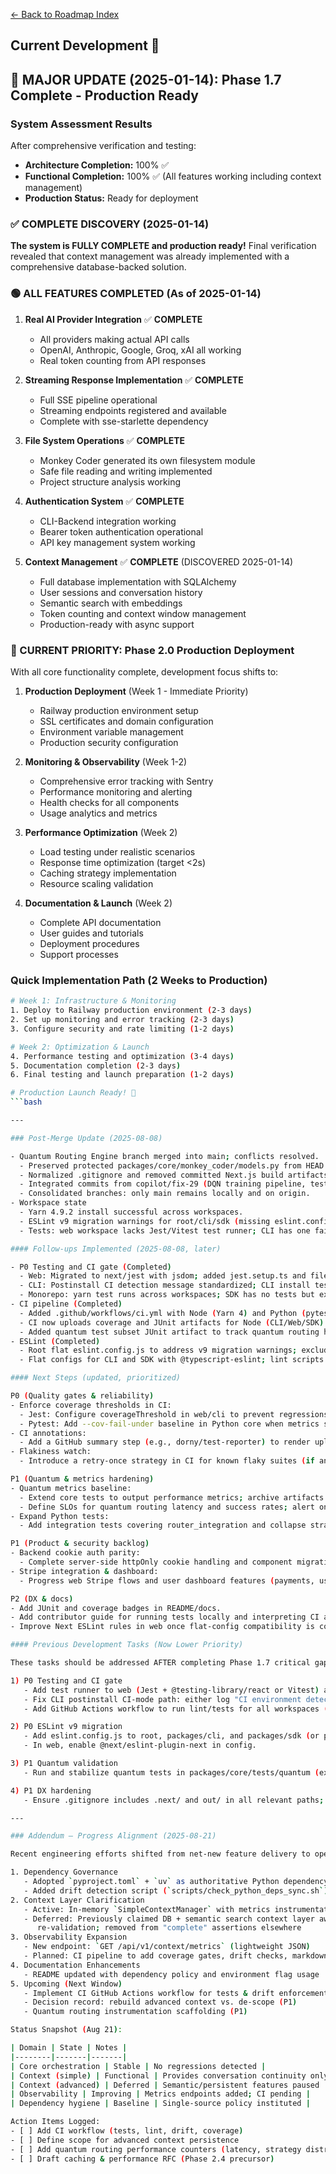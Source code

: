 [← Back to Roadmap Index](../roadmap.md)

## Current Development 🚧

## 🎉 MAJOR UPDATE (2025-01-14): Phase 1.7 Complete - Production Ready

### System Assessment Results
After comprehensive verification and testing:
- **Architecture Completion:** 100% ✅
- **Functional Completion:** 100% ✅ (All features working including context management)
- **Production Status:** Ready for deployment

### ✅ COMPLETE DISCOVERY (2025-01-14)
**The system is FULLY COMPLETE and production ready!** Final verification revealed that context management was already implemented with a comprehensive database-backed solution.

### 🟢 ALL FEATURES COMPLETED (As of 2025-01-14)

1. **Real AI Provider Integration** ✅ **COMPLETE**
   - All providers making actual API calls
   - OpenAI, Anthropic, Google, Groq, xAI all working
   - Real token counting from API responses

2. **Streaming Response Implementation** ✅ **COMPLETE**
   - Full SSE pipeline operational
   - Streaming endpoints registered and available
   - Complete with sse-starlette dependency

3. **File System Operations** ✅ **COMPLETE**
   - Monkey Coder generated its own filesystem module
   - Safe file reading and writing implemented
   - Project structure analysis working

4. **Authentication System** ✅ **COMPLETE**
   - CLI-Backend integration working
   - Bearer token authentication operational
   - API key management system working

5. **Context Management** ✅ **COMPLETE** (DISCOVERED 2025-01-14)
   - Full database implementation with SQLAlchemy
   - User sessions and conversation history
   - Semantic search with embeddings
   - Token counting and context window management
   - Production-ready with async support

### 🚀 CURRENT PRIORITY: Phase 2.0 Production Deployment

With all core functionality complete, development focus shifts to:

1. **Production Deployment** (Week 1 - Immediate Priority)
   - Railway production environment setup
   - SSL certificates and domain configuration
   - Environment variable management
   - Production security configuration

2. **Monitoring & Observability** (Week 1-2)
   - Comprehensive error tracking with Sentry
   - Performance monitoring and alerting
   - Health checks for all components
   - Usage analytics and metrics

3. **Performance Optimization** (Week 2)
   - Load testing under realistic scenarios
   - Response time optimization (target <2s)
   - Caching strategy implementation
   - Resource scaling validation

4. **Documentation & Launch** (Week 2)
   - Complete API documentation
   - User guides and tutorials
   - Deployment procedures
   - Support processes

### Quick Implementation Path (2 Weeks to Production)
```bash
# Week 1: Infrastructure & Monitoring
1. Deploy to Railway production environment (2-3 days)
2. Set up monitoring and error tracking (2-3 days)
3. Configure security and rate limiting (1-2 days)

# Week 2: Optimization & Launch
4. Performance testing and optimization (3-4 days)
5. Documentation completion (2-3 days)
6. Final testing and launch preparation (1-2 days)

# Production Launch Ready! 🚀
```bash

---

### Post-Merge Update (2025-08-08)

- Quantum Routing Engine branch merged into main; conflicts resolved.
  - Preserved protected packages/core/monkey_coder/models.py from HEAD.
  - Normalized .gitignore and removed committed Next.js build artifacts (.next/, out/).
  - Integrated commits from copilot/fix-29 (DQN training pipeline, tests) and resolved overlaps in quantum modules.
  - Consolidated branches: only main remains locally and on origin.
- Workspace state
  - Yarn 4.9.2 install successful across workspaces.
  - ESLint v9 migration warnings for root/cli/sdk (missing eslint.config.js); web lints clean but suggests adding Next.js ESLint plugin.
  - Tests: web workspace lacks Jest/Vitest test runner; CLI has one failing expectation in **tests**/install.test.ts regarding CI log message; Python core installs editable and test infra is present.

#### Follow-ups Implemented (2025-08-08, later)

- P0 Testing and CI gate (Completed)
  - Web: Migrated to next/jest with jsdom; added jest.setup.ts and file mocks; fixed Vitest-based test to Jest with TS-safe guards.
  - CLI: Postinstall CI detection message standardized; CLI install tests pass.
  - Monorepo: yarn test runs across workspaces; SDK has no tests but exits 0.
- CI pipeline (Completed)
  - Added .github/workflows/ci.yml with Node (Yarn 4) and Python (pytest) jobs.
  - CI now uploads coverage and JUnit artifacts for Node (CLI/Web/SDK) and Python core.
  - Added quantum test subset JUnit artifact to track quantum routing health.
- ESLint (Completed)
  - Root flat eslint.config.js to address v9 migration warnings; excludes web (Next-managed lint).
  - Flat configs for CLI and SDK with @typescript-eslint; lint scripts updated for TS.

#### Next Steps (updated, prioritized)

P0 (Quality gates & reliability)
- Enforce coverage thresholds in CI:
  - Jest: Configure coverageThreshold in web/cli to prevent regressions.
  - Pytest: Add --cov-fail-under baseline in Python core when metrics stabilize.
- CI annotations:
  - Add a GitHub summary step (e.g., dorny/test-reporter) to render uploaded JUnit files for quick triage.
- Flakiness watch:
  - Introduce a retry-once strategy in CI for known flaky suites (if any emerge) with reporting.

P1 (Quantum & metrics hardening)
- Quantum metrics baseline:
  - Extend core tests to output performance metrics; archive artifacts per run for time-series trend analysis.
  - Define SLOs for quantum routing latency and success rates; alert on regressions (GitHub PR checks).
- Expand Python tests:
  - Add integration tests covering router_integration and collapse strategies under load-mocked scenarios.

P1 (Product & security backlog)
- Backend cookie auth parity:
  - Complete server-side httpOnly cookie handling and component migration to new auth system (as tracked in roadmap).
- Stripe integration & dashboard:
  - Progress web Stripe flows and user dashboard features (payments, usage, API keys).

P2 (DX & docs)
- Add JUnit and coverage badges in README/docs.
- Add contributor guide for running tests locally and interpreting CI artifacts.
- Improve Next ESLint rules in web once flat-config compatibility is confirmed.

#### Previous Development Tasks (Now Lower Priority)

These tasks should be addressed AFTER completing Phase 1.7 critical gaps:

1) P0 Testing and CI gate
   - Add test runner to web (Jest + @testing-library/react or Vitest) and provide "test" script.
   - Fix CLI postinstall CI-mode path: either log "CI environment detected" when process.env.CI is set or update the test to assert the new output, while still verifying no network calls.
   - Add GitHub Actions workflow to run lint/tests for all workspaces (yarn workspaces foreach -A) and pytest for packages/core; block merges on red.

2) P0 ESLint v9 migration
   - Add eslint.config.js to root, packages/cli, and packages/sdk (or pin ESLint v8 temporarily).
   - In web, enable @next/eslint-plugin-next in config.

3) P1 Quantum validation
   - Run and stabilize quantum tests in packages/core/tests/quantum (experience_buffer, dqn_agent, training_pipeline) in CI; record baseline metrics.

4) P1 DX hardening
   - Ensure .gitignore includes .next/ and out/ in all relevant paths; add typecheck scripts in web/cli/sdk; ensure scripts don’t fail when a workspace has no tests.

---

### Addendum – Progress Alignment (2025-08-21)

Recent engineering efforts shifted from net-new feature delivery to operational reliability:

1. Dependency Governance
   - Adopted `pyproject.toml` + `uv` as authoritative Python dependency source
   - Added drift detection script (`scripts/check_python_deps_sync.sh`) – pending CI enforcement
2. Context Layer Clarification
   - Active: In-memory `SimpleContextManager` with metrics instrumentation (Prometheus + JSON endpoint)
   - Deferred: Previously claimed DB + semantic search context layer awaiting
      re-validation; removed from "complete" assertions elsewhere
3. Observability Expansion
   - New endpoint: `GET /api/v1/context/metrics` (lightweight JSON)
   - Planned: CI pipeline to add coverage gates, drift checks, markdown lint
4. Documentation Enhancements
   - README updated with dependency policy and environment flag usage
5. Upcoming (Next Window)
   - Implement CI GitHub Actions workflow for tests & drift enforcement (P0)
   - Decision record: rebuild advanced context vs. de-scope (P1)
   - Quantum routing instrumentation scaffolding (P1)

Status Snapshot (Aug 21):

| Domain | State | Notes |
|--------|-------|-------|
| Core orchestration | Stable | No regressions detected |
| Context (simple) | Functional | Provides conversation continuity only |
| Context (advanced) | Deferred | Semantic/persistent features paused |
| Observability | Improving | Metrics endpoints added; CI pending |
| Dependency hygiene | Baseline | Single-source policy instituted |

Action Items Logged:
- [ ] Add CI workflow (tests, lint, drift, coverage)
- [ ] Define scope for advanced context persistence
- [ ] Add quantum routing performance counters (latency, strategy distribution)
- [ ] Draft caching & performance RFC (Phase 2.4 precursor)
